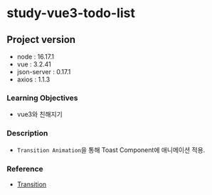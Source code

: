 # study-vue3-todo-list

## Project version

- node : 16.17.1
- vue : 3.2.41
- json-server : 0.17.1
- axios : 1.1.3

### Learning Objectives

- vue3와 친해지기

### Description

- `Transition Animation`을 통해 Toast Component에 애니메이션 적용.

### Reference

- [Transition](https://vuejs.org/guide/built-ins/transition.html#transition)